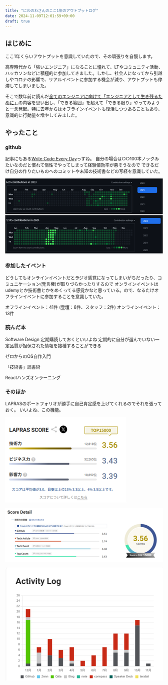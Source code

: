 ```yaml
---
title: "にわのわさんのここ1年のアウトプットログ"
date: 2024-11-09T12:01:59+09:00
draft: true
---
```


## はじめに

ここ1年くらいアウトプットを意識していたので、その頑張りを自慢します。

高専時代から「強いエンジニア」になることに憧れて、LTやコミュニティ活動、ハッカソンなどに積極的に参加してきました。しかし、社会人になってから引越しやコロナの影響で、リアルイベントに参加する機会が減り、アウトプットも停滞してしまいました。

そこで数年前に読んだ[全てのエンジニアに向けて「エンジニアとして生き残るために」](https://www.ntt.com/shines/posts/b-t_20201012.html)の内容を思い出し、「できる範囲」を超えて「できる限り」やってみようと一念発起。特に去年からはオフラインイベントも復活しつつあることもあり、意識的に行動量を増やしてみました。

## やったこと

### github

記事にもある[Write Code Every Day](https://johnresig.com/blog/write-code-every-day/)っすね。
自分の場合は○○100本ノックみたいなのだと慣れて惰性でやってしまって経験値効率が悪そうなので
できるだけ自分の作りたいものへのコミットや未知の技術書などの写経を意識していた。

![contributions in 2023](image.png)
![contributions in 2024](image-1.png)

### 参加したイベント

どうしてもオンラインイベントだとラジオ感覚になってしまいがちだったり、コミュニケーション(発言権)が取りづらかったりするので
オンラインイベントはudemyとか技術書とかをめくってる感覚かなと思っている。ので、なるたけオフラインイベントに参加することを意識していた。

オフラインイベント：41件
(登壇：8件、スタッフ：2件)
オンラインイベント：13件

### 読んだ本

Software Design 定期購読しておくといいよね
定期的に自分が選んでいない一定品質が担保された情報を接種することができる

ゼロからのOS自作入門

「技術書」読書術

Reactハンズオンラーニング

### そのほか

LAPRASのポートフォリオが勝手に自己肯定感を上げてくれるのでそれを張っておく。
いいよね、この機能。

![LAPRAS SCORE](image-3.png)

![Score Detail](image-4.png)

![Activity Log](image-2.png)
